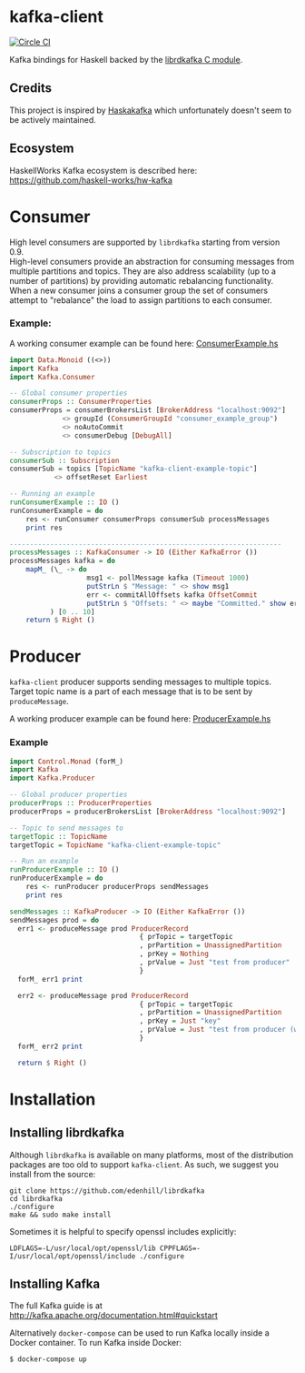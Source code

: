 # kafka-client  
[![Circle CI](https://circleci.com/gh/haskell-works/kafka-client.svg?style=svg&circle-token=5f3ada2650dd600bc0fd4787143024867b2afc4e)](https://circleci.com/gh/haskell-works/kafka-client)

Kafka bindings for Haskell backed by the
[librdkafka C module](https://github.com/edenhill/librdkafka).

## Credits
This project is inspired by [Haskakafka](https://github.com/cosbynator/haskakafka)
which unfortunately doesn't seem to be actively maintained.

## Ecosystem
HaskellWorks Kafka ecosystem is described here: https://github.com/haskell-works/hw-kafka

# Consumer
High level consumers are supported by `librdkafka` starting from version 0.9.  
High-level consumers provide an abstraction for consuming messages from multiple
partitions and topics. They are also address scalability (up to a number of partitions)
by providing automatic rebalancing functionality. When a new consumer joins a consumer
group the set of consumers attempt to "rebalance" the load to assign partitions to each consumer.

### Example:
A working consumer example can be found here: [ConsumerExample.hs](example/ConsumerExample.hs)

```Haskell
import Data.Monoid ((<>))
import Kafka
import Kafka.Consumer

-- Global consumer properties
consumerProps :: ConsumerProperties
consumerProps = consumerBrokersList [BrokerAddress "localhost:9092"]
             <> groupId (ConsumerGroupId "consumer_example_group")
             <> noAutoCommit
             <> consumerDebug [DebugAll]

-- Subscription to topics
consumerSub :: Subscription
consumerSub = topics [TopicName "kafka-client-example-topic"]
           <> offsetReset Earliest

-- Running an example
runConsumerExample :: IO ()
runConsumerExample = do
    res <- runConsumer consumerProps consumerSub processMessages
    print res

-------------------------------------------------------------------
processMessages :: KafkaConsumer -> IO (Either KafkaError ())
processMessages kafka = do
    mapM_ (\_ -> do
                   msg1 <- pollMessage kafka (Timeout 1000)
                   putStrLn $ "Message: " <> show msg1
                   err <- commitAllOffsets kafka OffsetCommit
                   putStrLn $ "Offsets: " <> maybe "Committed." show err
          ) [0 .. 10]
    return $ Right ()
```

# Producer
`kafka-client` producer supports sending messages to multiple topics.
Target topic name is a part of each message that is to be sent by `produceMessage`.

A working producer example can be found here: [ProducerExample.hs](example/ProducerExample.hs)

### Example

```Haskell
import Control.Monad (forM_)
import Kafka
import Kafka.Producer

-- Global producer properties
producerProps :: ProducerProperties
producerProps = producerBrokersList [BrokerAddress "localhost:9092"]

-- Topic to send messages to
targetTopic :: TopicName
targetTopic = TopicName "kafka-client-example-topic"

-- Run an example
runProducerExample :: IO ()
runProducerExample = do
    res <- runProducer producerProps sendMessages
    print res

sendMessages :: KafkaProducer -> IO (Either KafkaError ())
sendMessages prod = do
  err1 <- produceMessage prod ProducerRecord
                                { prTopic = targetTopic
                                , prPartition = UnassignedPartition
                                , prKey = Nothing
                                , prValue = Just "test from producer"
                                }
  forM_ err1 print

  err2 <- produceMessage prod ProducerRecord
                                { prTopic = targetTopic
                                , prPartition = UnassignedPartition
                                , prKey = Just "key"
                                , prValue = Just "test from producer (with key)"
                                }
  forM_ err2 print

  return $ Right ()
```

# Installation

## Installing librdkafka

Although `librdkafka` is available on many platforms, most of
the distribution packages are too old to support `kafka-client`.
As such, we suggest you install from the source:

    git clone https://github.com/edenhill/librdkafka
    cd librdkafka
    ./configure
    make && sudo make install

Sometimes it is helpful to specify openssl includes explicitly:

    LDFLAGS=-L/usr/local/opt/openssl/lib CPPFLAGS=-I/usr/local/opt/openssl/include ./configure

## Installing Kafka

The full Kafka guide is at http://kafka.apache.org/documentation.html#quickstart

Alternatively `docker-compose` can be used to run Kafka locally inside a Docker container.
To run Kafka inside Docker:

```
$ docker-compose up
```
